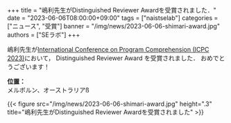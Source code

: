 +++
title = "嶋利先生がDistinguished Reviewer Awardを受賞されました．"
date = "2023-06-06T08:00:00+09:00"
tags = ["naistselab"]
categories = ["ニュース", "受賞"]
banner = "/img/news/2023-06-06-shimari-award.jpg"
authors = ["SEラボ"]
+++

嶋利先生が[International Conference on Program Comprehension (ICPC 2023)](https://conf.researchr.org/home/icpc-2023)において， Distinguished Reviewer Award を受賞されました．
おめでとうございます！

**位置：** <br>
メルボルン、オーストラリアß

{{< figure src="/img/news/2023-06-06-shimari-award.jpg" height=".3" title="嶋利先生がDistinguished Reviewer Awardを受賞されました" >}}